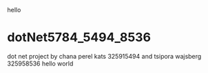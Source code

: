
hello 
# dotNet5784_5494_8536
dot net project by chana perel kats 325915494 and tsipora wajsberg 325958536
hello world